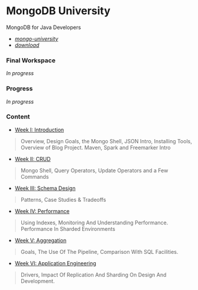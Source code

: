 # MongoDB University #

MongoDB for Java Developers

* [*mongo-university*](https://university.mongodb.com/)
* [*download*](https://www.mongodb.com/download-center#community)

### Final Workspace ###
*In progress*

### Progress ###
*In progress*

### Content ###

* [Week I: Introduction](Docs/README-I.md)
> Overview, Design Goals, the Mongo Shell, JSON Intro, Installing Tools, Overview of Blog Project. Maven, Spark and Freemarker Intro

* [Week II: CRUD](Docs/README-II.md)
> Mongo Shell, Query Operators, Update Operators and a Few Commands

* [Week III: Schema Design](Docs/README-III.md)
> Patterns, Case Studies & Tradeoffs

* [Week IV: Performance](Docs/README-IV.md)
> Using Indexes, Monitoring And Understanding Performance. Performance In Sharded Environments

* [Week V: Aggregation](Docs/README-V.md)
> Goals, The Use Of The Pipeline, Comparison With SQL Facilities.

* [Week VI: Application Engineering](Docs/README-VI.md)
> Drivers, Impact Of Replication And Sharding On Design And Development.